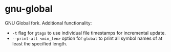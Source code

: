 # gnu-global
GNU Global fork. Additional functionality:
* `-t` flag for `gtags` to use individual file timestamps for incremental update.
* `--print-all <min_len>` option for `global` to print all symbol names of at least the specified length.
